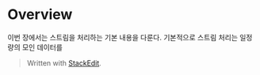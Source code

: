 # Overview

이번 장에서는 스트림을 처리하는 기본 내용을 다룬다. 기본적으로 스트림 처리는 일정량의 모인 데이터를 


> Written with [StackEdit](https://stackedit.io/).
<!--stackedit_data:
eyJoaXN0b3J5IjpbMTIzNDQ3OTcxNSwtMjAxNjIyMzI2OCw3Mz
A5OTgxMTZdfQ==
-->